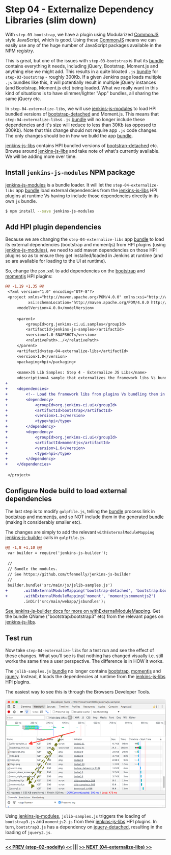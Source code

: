 # Step 04 - Externalize Dependency Libraries (slim down)
With `step-03-bootstrap`, we have a plugin using Modularized [CommonJS] style JavaScript, which is good. Using these
[CommonJS] means we can easily use any of the huge number of JavaScript packages available in the NPM registry.

This is great, but one of the issues with `step-03-bootstrap` is that its [bundle] contains everything it needs,
including jQuery, Bootstrap, Moment.js and anything else we might add. This results in a quite bloated `.js` [bundle]
for `step-03-bootstrap` - roughly 300Kb. If a given Jenkins page loads multiple `.js` bundles like this, it will
potentially result in multiple jQuery instances (and Bootstrap, Moment.js etc) being loaded. What we really want in
this kind of situations is to have slimmer/lighter "App" bundles, all sharing the same jQuery etc.

In `step-04-externalize-libs`, we will use [jenkins-js-modules] to load HPI bundled versions of [bootstrap-detached]
and Moment.js. This means that `step-04-externalize-libs`s `.js` [bundle] will no longer include these dependencies
and it's size will reduce to less than 30Kb (as opposed to 300Kb). Note that this change should not require app `.js`
code changes. The only changes should be in how we build the app [bundle].

[jenkins-js-libs] contains HPI bundled versions of [bootstrap-detached] etc. Browse around [jenkins-js-libs] and take
note of what's currently available. We will be adding more over time. 

## Install `jenkins-js-modules` NPM package
[jenkins-js-modules] is a bundle loader. It will let the `step-04-externalize-libs` app [bundle] load external
dependencies from the [jenkins-js-libs] HPI plugins at runtime Vs having to include those dependencies directly in its
own `js` bundle.

```sh
$ npm install --save jenkins-js-modules
```

## Add HPI plugin dependencies
Because we are changing the `step-04-externalize-libs` app [bundle] to load its external dependencies (bootstrap and 
momentjs) from HPI plugins (using [jenkins-js-modules]), we need to add maven dependencies on those HPI plugins so as to
ensure they get installed/loaded in Jenkins at runtime (and so are available for loading to the UI at runtime).

So, change the `pom.xml` to add dependencies on the [bootstrap](https://github.com/jenkinsci/js-libs/tree/master/bootstrap)
and [momentjs](https://github.com/jenkinsci/js-libs/tree/master/momentjs) HPI plugins:

```diff
@@ -1,19 +1,35 @@
 <?xml version="1.0" encoding="UTF-8"?>
 <project xmlns="http://maven.apache.org/POM/4.0.0" xmlns:xsi="http://www.w3.org/2001/XMLSchema-instance"
          xsi:schemaLocation="http://maven.apache.org/POM/4.0.0 http://maven.apache.org/maven-v4_0_0.xsd">
     <modelVersion>4.0.0</modelVersion>
 
     <parent>
         <groupId>org.jenkins-ci.ui.samples</groupId>
         <artifactId>jenkins-js-samples</artifactId>
         <version>1.0-SNAPSHOT</version>
         <relativePath>../</relativePath>
     </parent>
     <artifactId>step-04-externalize-libs</artifactId>
     <version>1.0</version>
     <packaging>hpi</packaging>
 
     <name>JS Lib Samples: Step 4 - Externalize JS Libs</name>
     <description>A sample that externalizes the framework libs Vs bundling them all</description>
+    
+    <dependencies>
+        <!-- Load the framework libs from plugins Vs bundling them in an uber-bundle. -->
+        <dependency>
+            <groupId>org.jenkins-ci.ui</groupId>
+            <artifactId>bootstrap</artifactId>
+            <version>1.1</version>
+            <type>hpi</type>
+        </dependency>
+        <dependency>
+            <groupId>org.jenkins-ci.ui</groupId>
+            <artifactId>momentjs</artifactId>
+            <version>1.0</version>
+            <type>hpi</type>            
+        </dependency>
+    </dependencies>
 
 </project>
```

## Configure Node build to load external dependencies
The last step is to modify `gulpfile.js`, telling the [bundle] process link in [bootstrap](https://github.com/jenkinsci/js-libs/tree/master/bootstrap)
and [momentjs](https://github.com/jenkinsci/js-libs/tree/master/momentjs), and so NOT include them in the generated [bundle]
(making it considerably smaller etc).

The changes are simply to add the relevant `withExternalModuleMapping` [jenkins-js-builder] calls in `gulpfile.js`.

```diff
@@ -1,8 +1,10 @@
 var builder = require('jenkins-js-builder');
 
 //
 // Bundle the modules.
 // See https://github.com/tfennelly/jenkins-js-builder
 //
 builder.bundle('src/main/js/jslib-samples.js')
+       .withExternalModuleMapping('bootstrap-detached', 'bootstrap:bootstrap3')
+       .withExternalModuleMapping('moment', 'momentjs:momentjs2')
        .inDir('src/main/webapp/jsbundles');
```

[See jenkins-js-builder docs for more on withExternalModuleMapping](https://github.com/jenkinsci/js-builder#step-4-optional-specify-external-module-mappings-imports).
Get the bundle QName ("bootstrap:bootstrap3" etc) from the relevant pages on [jenkins-js-libs]. 

## Test run
Now take `step-04-externalize-libs` for a test run and see the effect of these changes. What you'll see is that
nothing has changed visually i.e. still works the same time a user perspective. The difference is in HOW it works.

The `jslib-samples.js` [bundle] no longer contains [bootstrap](https://github.com/jenkinsci/js-libs/tree/master/bootstrap),
[momentjs](https://github.com/jenkinsci/js-libs/tree/master/momentjs) and 
[jquery](https://github.com/jenkinsci/js-libs/tree/master/jquery-detached). Instead, it loads the dependencies at runtime
from the [jenkins-js-libs] HPI plugins.
 
The easiest way to see this is through the Browsers Developer Tools.
 
![browser loading](img/browser-loading.png)

Using [jenkins-js-modules], `jslib-samples.js` triggers the loading of `bootstrap3.js` and `momentjs2.js` from their
[jenkins-js-libs] HPI plugins. In turn, `bootstrap3.js` has a dependency on
[jquery-detached](https://github.com/jenkinsci/js-libs/tree/master/jquery-detached), resulting in the loading of `jquery2.js`.

<hr/>
<b><a href="../../../tree/master/step-02-nodeify">&lt;&lt; PREV (step-02-nodeify) &lt;&lt;</a>  |||  <a href="../../../tree/master/step-04-externalize-libs">&gt;&gt; NEXT (04-externalize-libs) &gt;&gt;</a></b>

[Node.js]: https://nodejs.org
[Gulp]: https://github.com/gulpjs/gulp
[jenkins-js-builder]: https://github.com/jenkinsci/js-builder
[jenkins-js-modules]: https://github.com/jenkinsci/js-modules
[jenkins-js-libs]: https://github.com/jenkinsci/js-libs
[CommonJS]: http://www.commonjs.org/
[jquery-detached]: https://github.com/tfennelly/jquery-detached
[bootstrap-detached]: https://github.com/tfennelly/bootstrap-detached
[Browserify]: http://browserify.org/
[bundle]: https://github.com/jenkinsci/js-modules/blob/master/FAQs.md#what-is-the-difference-between-a-module-and-a-bundle

